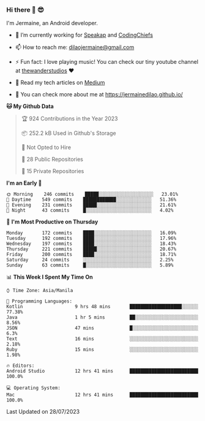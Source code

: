 ### Hi there 👋 😎
I'm Jermaine, an Android developer.

- 🔭 I’m currently working for [Speakap](https://www.speakap.com/) and [CodingChiefs](https://codingchiefs.com/en/)

- 📫 How to reach me: dilaojermaine@gmail.com

- ⚡ Fun fact: I love playing music! You can check our tiny youtube channel at [thewanderstudios](https://www.youtube.com/thewanderstudios) ♥️

- 📖 Read my tech articles on [Medium](https://jermainedilao.medium.com/)

- 👀 You can check more about me at https://jermainedilao.github.io/

<!--
**jermainedilao/jermainedilao** is a ✨ _special_ ✨ repository because its `README.md` (this file) appears on your GitHub profile.

Here are some ideas to get you started:

- 🔭 I’m currently working on ...
- 🌱 I’m currently learning ...
- 👯 I’m looking to collaborate on ...
- 🤔 I’m looking for help with ...
- 💬 Ask me about ...
- 📫 How to reach me: ...
- 😄 Pronouns: ...
- ⚡ Fun fact: ...
-->

<!--START_SECTION:waka-->
**🐱 My Github Data** 

> 🏆 924 Contributions in the Year 2023
 > 
> 📦 252.2 kB Used in Github's Storage 
 > 
> 🚫 Not Opted to Hire
 > 
> 📜 28 Public Repositories 
 > 
> 🔑 15 Private Repositories  
 > 
**I'm an Early 🐤** 

```text
🌞 Morning    246 commits    █████░░░░░░░░░░░░░░░░░░░░   23.01% 
🌆 Daytime    549 commits    ████████████░░░░░░░░░░░░░   51.36% 
🌃 Evening    231 commits    █████░░░░░░░░░░░░░░░░░░░░   21.61% 
🌙 Night      43 commits     █░░░░░░░░░░░░░░░░░░░░░░░░   4.02%

```
📅 **I'm Most Productive on Thursday** 

```text
Monday       172 commits    ████░░░░░░░░░░░░░░░░░░░░░   16.09% 
Tuesday      192 commits    ████░░░░░░░░░░░░░░░░░░░░░   17.96% 
Wednesday    197 commits    ████░░░░░░░░░░░░░░░░░░░░░   18.43% 
Thursday     221 commits    █████░░░░░░░░░░░░░░░░░░░░   20.67% 
Friday       200 commits    ████░░░░░░░░░░░░░░░░░░░░░   18.71% 
Saturday     24 commits     ░░░░░░░░░░░░░░░░░░░░░░░░░   2.25% 
Sunday       63 commits     █░░░░░░░░░░░░░░░░░░░░░░░░   5.89%

```


📊 **This Week I Spent My Time On** 

```text
⌚︎ Time Zone: Asia/Manila

💬 Programming Languages: 
Kotlin                   9 hrs 48 mins       ███████████████████░░░░░░   77.38% 
Java                     1 hr 5 mins         ██░░░░░░░░░░░░░░░░░░░░░░░   8.56% 
JSON                     47 mins             █░░░░░░░░░░░░░░░░░░░░░░░░   6.3% 
Text                     16 mins             ░░░░░░░░░░░░░░░░░░░░░░░░░   2.18% 
Ruby                     15 mins             ░░░░░░░░░░░░░░░░░░░░░░░░░   1.98%

🔥 Editors: 
Android Studio           12 hrs 41 mins      █████████████████████████   100.0%

💻 Operating System: 
Mac                      12 hrs 41 mins      █████████████████████████   100.0%

```


 Last Updated on 28/07/2023
<!--END_SECTION:waka-->
